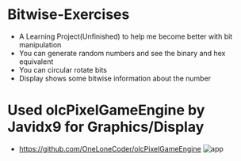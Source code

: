 # Bitwise-Exercises
 - A Learning Project(Unfinished) to help me become better with bit manipulation
 - You can generate random numbers and see the binary and hex equivalent
 - You can circular rotate bits
 - Display shows some bitwise information about the number
# Used olcPixelGameEngine by Javidx9 for Graphics/Display
 - https://github.com/OneLoneCoder/olcPixelGameEngine
 ![app](https://user-images.githubusercontent.com/34993144/92414179-1793d300-f121-11ea-99f0-5cbcc644301d.PNG)
